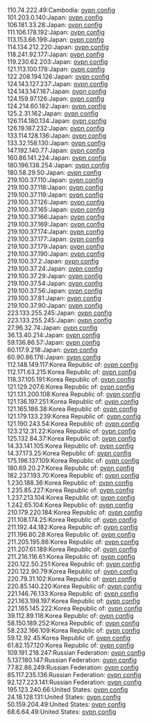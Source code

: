 110.74.222.49:Cambodia: [ovpn config](vpn/110_74_222_49.ovpn)  
101.203.0.140:Japan: [ovpn config](vpn/101_203_0_140.ovpn)  
106.181.33.28:Japan: [ovpn config](vpn/106_181_33_28.ovpn)  
111.106.178.192:Japan: [ovpn config](vpn/111_106_178_192.ovpn)  
113.153.66.199:Japan: [ovpn config](vpn/113_153_66_199.ovpn)  
114.134.212.220:Japan: [ovpn config](vpn/114_134_212_220.ovpn)  
118.241.92.177:Japan: [ovpn config](vpn/118_241_92_177.ovpn)  
119.230.62.203:Japan: [ovpn config](vpn/119_230_62_203.ovpn)  
121.113.100.178:Japan: [ovpn config](vpn/121_113_100_178.ovpn)  
122.208.194.126:Japan: [ovpn config](vpn/122_208_194_126.ovpn)  
124.143.127.237:Japan: [ovpn config](vpn/124_143_127_237.ovpn)  
124.143.147.167:Japan: [ovpn config](vpn/124_143_147_167.ovpn)  
124.159.97.126:Japan: [ovpn config](vpn/124_159_97_126.ovpn)  
124.214.60.182:Japan: [ovpn config](vpn/124_214_60_182.ovpn)  
125.2.31.162:Japan: [ovpn config](vpn/125_2_31_162.ovpn)  
126.114.180.134:Japan: [ovpn config](vpn/126_114_180_134.ovpn)  
126.19.187.232:Japan: [ovpn config](vpn/126_19_187_232.ovpn)  
133.114.128.136:Japan: [ovpn config](vpn/133_114_128_136.ovpn)  
133.32.158.130:Japan: [ovpn config](vpn/133_32_158_130.ovpn)  
147.192.140.77:Japan: [ovpn config](vpn/147_192_140_77.ovpn)  
160.86.141.224:Japan: [ovpn config](vpn/160_86_141_224.ovpn)  
180.196.138.254:Japan: [ovpn config](vpn/180_196_138_254.ovpn)  
180.58.29.50:Japan: [ovpn config](vpn/180_58_29_50.ovpn)  
219.100.37.110:Japan: [ovpn config](vpn/219_100_37_110.ovpn)  
219.100.37.118:Japan: [ovpn config](vpn/219_100_37_118.ovpn)  
219.100.37.119:Japan: [ovpn config](vpn/219_100_37_119.ovpn)  
219.100.37.126:Japan: [ovpn config](vpn/219_100_37_126.ovpn)  
219.100.37.165:Japan: [ovpn config](vpn/219_100_37_165.ovpn)  
219.100.37.166:Japan: [ovpn config](vpn/219_100_37_166.ovpn)  
219.100.37.169:Japan: [ovpn config](vpn/219_100_37_169.ovpn)  
219.100.37.174:Japan: [ovpn config](vpn/219_100_37_174.ovpn)  
219.100.37.177:Japan: [ovpn config](vpn/219_100_37_177.ovpn)  
219.100.37.179:Japan: [ovpn config](vpn/219_100_37_179.ovpn)  
219.100.37.190:Japan: [ovpn config](vpn/219_100_37_190.ovpn)  
219.100.37.2:Japan: [ovpn config](vpn/219_100_37_2.ovpn)  
219.100.37.24:Japan: [ovpn config](vpn/219_100_37_24.ovpn)  
219.100.37.29:Japan: [ovpn config](vpn/219_100_37_29.ovpn)  
219.100.37.54:Japan: [ovpn config](vpn/219_100_37_54.ovpn)  
219.100.37.56:Japan: [ovpn config](vpn/219_100_37_56.ovpn)  
219.100.37.81:Japan: [ovpn config](vpn/219_100_37_81.ovpn)  
219.100.37.90:Japan: [ovpn config](vpn/219_100_37_90.ovpn)  
223.133.255.245:Japan: [ovpn config](vpn/223_133_255_245.ovpn)  
223.133.255.245:Japan: [ovpn config](vpn/223_133_255_245.ovpn)  
27.96.32.74:Japan: [ovpn config](vpn/27_96_32_74.ovpn)  
36.13.40.214:Japan: [ovpn config](vpn/36_13_40_214.ovpn)  
59.136.86.57:Japan: [ovpn config](vpn/59_136_86_57.ovpn)  
60.117.9.218:Japan: [ovpn config](vpn/60_117_9_218.ovpn)  
60.90.86.176:Japan: [ovpn config](vpn/60_90_86_176.ovpn)  
112.148.149.117:Korea Republic of: [ovpn config](vpn/112_148_149_117.ovpn)  
112.171.63.215:Korea Republic of: [ovpn config](vpn/112_171_63_215.ovpn)  
118.37.105.191:Korea Republic of: [ovpn config](vpn/118_37_105_191.ovpn)  
121.129.207.6:Korea Republic of: [ovpn config](vpn/121_129_207_6.ovpn)  
121.131.200.108:Korea Republic of: [ovpn config](vpn/121_131_200_108.ovpn)  
121.136.197.251:Korea Republic of: [ovpn config](vpn/121_136_197_251.ovpn)  
121.165.186.38:Korea Republic of: [ovpn config](vpn/121_165_186_38.ovpn)  
121.179.133.239:Korea Republic of: [ovpn config](vpn/121_179_133_239.ovpn)  
121.190.243.54:Korea Republic of: [ovpn config](vpn/121_190_243_54.ovpn)  
123.212.31.22:Korea Republic of: [ovpn config](vpn/123_212_31_22.ovpn)  
125.132.84.37:Korea Republic of: [ovpn config](vpn/125_132_84_37.ovpn)  
14.33.141.105:Korea Republic of: [ovpn config](vpn/14_33_141_105.ovpn)  
14.37.173.25:Korea Republic of: [ovpn config](vpn/14_37_173_25.ovpn)  
175.196.137.109:Korea Republic of: [ovpn config](vpn/175_196_137_109.ovpn)  
180.69.20.27:Korea Republic of: [ovpn config](vpn/180_69_20_27.ovpn)  
182.237.193.70:Korea Republic of: [ovpn config](vpn/182_237_193_70.ovpn)  
1.230.188.36:Korea Republic of: [ovpn config](vpn/1_230_188_36.ovpn)  
1.235.85.227:Korea Republic of: [ovpn config](vpn/1_235_85_227.ovpn)  
1.237.213.104:Korea Republic of: [ovpn config](vpn/1_237_213_104.ovpn)  
1.242.65.104:Korea Republic of: [ovpn config](vpn/1_242_65_104.ovpn)  
210.179.220.184:Korea Republic of: [ovpn config](vpn/210_179_220_184.ovpn)  
211.108.174.25:Korea Republic of: [ovpn config](vpn/211_108_174_25.ovpn)  
211.192.44.182:Korea Republic of: [ovpn config](vpn/211_192_44_182.ovpn)  
211.196.80.28:Korea Republic of: [ovpn config](vpn/211_196_80_28.ovpn)  
211.205.195.86:Korea Republic of: [ovpn config](vpn/211_205_195_86.ovpn)  
211.207.61.189:Korea Republic of: [ovpn config](vpn/211_207_61_189.ovpn)  
211.216.116.61:Korea Republic of: [ovpn config](vpn/211_216_116_61.ovpn)  
220.122.50.251:Korea Republic of: [ovpn config](vpn/220_122_50_251.ovpn)  
220.122.90.79:Korea Republic of: [ovpn config](vpn/220_122_90_79.ovpn)  
220.79.31.102:Korea Republic of: [ovpn config](vpn/220_79_31_102.ovpn)  
220.85.140.220:Korea Republic of: [ovpn config](vpn/220_85_140_220.ovpn)  
221.146.76.133:Korea Republic of: [ovpn config](vpn/221_146_76_133.ovpn)  
221.163.198.197:Korea Republic of: [ovpn config](vpn/221_163_198_197.ovpn)  
221.165.145.222:Korea Republic of: [ovpn config](vpn/221_165_145_222.ovpn)  
39.112.89.118:Korea Republic of: [ovpn config](vpn/39_112_89_118.ovpn)  
58.150.189.252:Korea Republic of: [ovpn config](vpn/58_150_189_252.ovpn)  
58.232.166.109:Korea Republic of: [ovpn config](vpn/58_232_166_109.ovpn)  
59.12.92.45:Korea Republic of: [ovpn config](vpn/59_12_92_45.ovpn)  
61.82.157.120:Korea Republic of: [ovpn config](vpn/61_82_157_120.ovpn)  
109.191.218.247:Russian Federation: [ovpn config](vpn/109_191_218_247.ovpn)  
5.137.180.147:Russian Federation: [ovpn config](vpn/5_137_180_147.ovpn)  
77.82.86.249:Russian Federation: [ovpn config](vpn/77_82_86_249.ovpn)  
85.117.235.136:Russian Federation: [ovpn config](vpn/85_117_235_136.ovpn)  
92.127.223.141:Russian Federation: [ovpn config](vpn/92_127_223_141.ovpn)  
195.123.240.66:United States: [ovpn config](vpn/195_123_240_66.ovpn)  
24.18.128.131:United States: [ovpn config](vpn/24_18_128_131.ovpn)  
50.159.204.49:United States: [ovpn config](vpn/50_159_204_49.ovpn)  
68.6.64.49:United States: [ovpn config](vpn/68_6_64_49.ovpn)  
